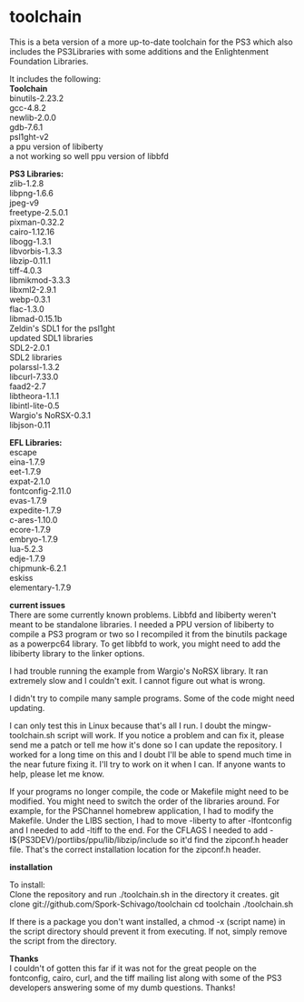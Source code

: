 toolchain
=========

This is a beta version of a more up-to-date toolchain for the PS3 which also includes
the PS3Libraries with some additions and the Enlightenment Foundation Libraries.

It includes the following: <br>
  <b>Toolchain</b> <br>
  binutils-2.23.2 <br>
  gcc-4.8.2 <br>
  newlib-2.0.0 <br>
  gdb-7.6.1 <br>
  psl1ght-v2 <br>
  a ppu version of libiberty <br>
  a not working so well ppu version of libbfd <br>

  <b>PS3 Libraries:</b> <br>
  zlib-1.2.8 <br>
  libpng-1.6.6 <br>
  jpeg-v9 <br>
  freetype-2.5.0.1 <br>
  pixman-0.32.2 <br>
  cairo-1.12.16 <br>
  libogg-1.3.1 <br>
  libvorbis-1.3.3 <br>
  libzip-0.11.1 <br>
  tiff-4.0.3 <br>
  libmikmod-3.3.3 <br>
  libxml2-2.9.1 <br>
  webp-0.3.1 <br>
  flac-1.3.0 <br>
  libmad-0.15.1b <br>
  Zeldin's SDL1 for the psl1ght <br>
  updated SDL1 libraries <br>
  SDL2-2.0.1 <br>
  SDL2 libraries <br>
  polarssl-1.3.2 <br>
  libcurl-7.33.0 <br>
  faad2-2.7 <br>
  libtheora-1.1.1 <br>
  libintl-lite-0.5 <br>
  Wargio's NoRSX-0.3.1 <br>
  libjson-0.11 <br>

  <b>EFL Libraries:</b> <br>
  escape <br>
  eina-1.7.9 <br>
  eet-1.7.9 <br>
  expat-2.1.0 <br>
  fontconfig-2.11.0 <br>
  evas-1.7.9 <br>
  expedite-1.7.9 <br>
  c-ares-1.10.0 <br>
  ecore-1.7.9 <br>
  embryo-1.7.9 <br>
  lua-5.2.3 <br>
  edje-1.7.9 <br>
  chipmunk-6.2.1 <br>
  eskiss <br>
  elementary-1.7.9 <br>

  <b>current issues</b> <br>
  There are some currently known problems.  Libbfd and libiberty weren't meant to be standalone libraries.  I needed
  a PPU version of libiberty to compile a PS3 program or two so I recompiled it from the binutils package as a
  powerpc64 library.  To get libbfd to work, you might need to add the libiberty library to the linker options.
  
  I had trouble running the example from Wargio's NoRSX library.  It ran extremely slow and I couldn't exit.  I cannot
  figure out what is wrong.
  
  I didn't try to compile many sample programs.  Some of the code might need updating.
  
  I can only test this in Linux because that's all I run.  I doubt the mingw-toolchain.sh script will work.  If you
  notice a problem and can fix it, please send me a patch or tell me how it's done so I can update the repository.
  I worked for a long time on this and I doubt I'll be able to spend much time in the near future fixing it.  I'll try to
  work on it when I can.  If anyone wants to help, please let me know.
  
  If your programs no longer compile, the code or Makefile might need to be modified.  You might need to switch the order
  of the libraries around.  For example, for the PSChannel homebrew application, I had to modify the Makefile.  Under the
  LIBS section, I had to move -liberty to after -lfontconfig and I needed to add -ltiff to the end.  For the CFLAGS I
  needed to add -I${PS3DEV}/portlibs/ppu/lib/libzip/include so it'd find the zipconf.h header file.  That's the correct
  installation location for the zipconf.h header.
  
  <b>installation</b> <br>
  
  To install: <br>
   Clone the repository and run ./toolchain.sh in the directory it creates.
   git clone git://github.com/Spork-Schivago/toolchain
   cd toolchain
   ./toolchain.sh
   
   If there is a package you don't want installed, a chmod -x (script name) in the script directory should prevent it
   from executing.  If not, simply remove the script from the directory.
   
   <b>Thanks</b> <br>
   I couldn't of gotten this far if it was not for the great people on the fontconfig, cairo, curl, and the tiff
   mailing list along with some of the PS3 developers answering some of my dumb questions.  Thanks!
   
